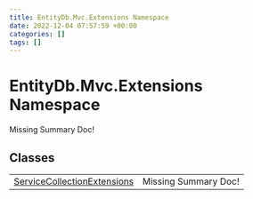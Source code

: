 ```yaml
---
title: EntityDb.Mvc.Extensions Namespace
date: 2022-12-04 07:57:59 +00:00
categories: []
tags: []
---
```


# EntityDb.Mvc.Extensions Namespace
Missing Summary Doc!
## Classes
<table><tr><td><a href='dotnet/entitydb.mvc.extensions.servicecollectionextensions'>ServiceCollectionExtensions</a></td><td>Missing Summary Doc!</td></tr></table>
